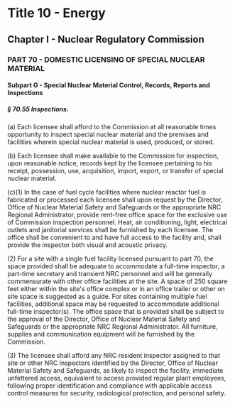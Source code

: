 
# Title 10 - Energy
## Chapter I - Nuclear Regulatory Commission
### PART 70 - DOMESTIC LICENSING OF SPECIAL NUCLEAR MATERIAL
#### Subpart G - Special Nuclear Material Control, Records, Reports and Inspections
##### § 70.55 Inspections.

(a) Each licensee shall afford to the Commission at all reasonable times opportunity to inspect special nuclear material and the premises and facilities wherein special nuclear material is used, produced, or stored.

(b) Each licensee shall make available to the Commission for inspection, upon reasonable notice, records kept by the licensee pertaining to his receipt, possession, use, acquisition, import, export, or transfer of special nuclear material.

(c)(1) In the case of fuel cycle facilities where nuclear reactor fuel is fabricated or processed each licensee shall upon request by the Director, Office of Nuclear Material Safety and Safeguards or the appropriate NRC Regional Administrator, provide rent-free office space for the exclusive use of Commission inspection personnel. Heat, air conditioning, light, electrical outlets and janitorial services shall be furnished by each licensee. The office shall be convenient to and have full access to the facility and, shall provide the inspector both visual and acoustic privacy.

(2) For a site with a single fuel facility licensed pursuant to part 70, the space provided shall be adequate to accommodate a full-time inspector, a part-time secretary and transient NRC personnel and will be generally commensurate with other office facilities at the site. A space of 250 square feet either within the site's office complex or in an office trailer or other on site space is suggested as a guide. For sites containing multiple fuel facilities, additional space may be requested to accommodate additional full-time inspector(s). The office space that is provided shall be subject to the approval of the Director, Office of Nuclear Material Safety and Safeguards or the appropriate NRC Regional Administrator. All furniture, supplies and communication equipment will be furnished by the Commission.

(3) The licensee shall afford any NRC resident inspector assigned to that site or other NRC inspectors identified by the Director, Office of Nuclear Material Safety and Safeguards, as likely to inspect the facility, immediate unfettered access, equivalent to access provided regular plant employees, following proper identification and compliance with applicable access control measures for security, radiological protection, and personal safety.
